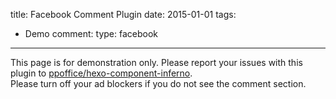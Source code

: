 title: Facebook Comment Plugin
date: 2015-01-01
tags:
- Demo
comment:
    type: facebook
---

<article class="message message-immersive is-warning">
<div class="message-body">
<i class="fas fa-exclamation-triangle mr-2"></i>
This page is for demonstration only.
Please report your issues with this plugin to 
<a href="https://github.com/ppoffice/hexo-component-inferno">ppoffice/hexo-component-inferno</a>.
</div>
</article>

<article class="message message-immersive is-primary">
<div class="message-body">
<i class="fas fa-info-circle mr-2"></i>
Please turn off your ad blockers if you do not see the comment section.
</div>
</article>
